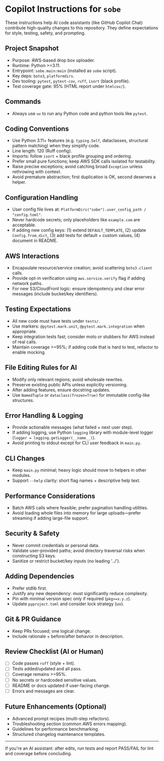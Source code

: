 # Copilot Instructions for `sobe`

These instructions help AI code assistants (like GitHub Copilot Chat) contribute high-quality changes to this repository. They define expectations for style, testing, safety, and prompting.

## Project Snapshot
- Purpose: AWS-based drop box uploader.
- Runtime: Python >=3.11.
- Entrypoint: `sobe.main:main` (installed as `sobe` script).
- Key deps: `boto3`, `platformdirs`.
- Dev tooling: `pytest`, `pytest-cov`, `ruff`, `isort` (black profile).
- Test coverage gate: 95% (HTML report under `htmlcov/`).

## Commands
- Always use `uv` to run any Python code and python tools like `pytest`.

## Coding Conventions
- Use Python 3.11+ features (e.g. `typing.Self`, dataclasses, structural pattern matching) when they simplify code.
- Line length: 120 (Ruff config).
- Imports: follow `isort` + black profile grouping and ordering.
- Prefer small pure functions; keep AWS SDK calls isolated for testability.
- Raise precise exceptions; avoid catching broad `Exception` unless rethrowing with context.
- Avoid premature abstraction; first duplication is OK, second deserves a helper.

## Configuration Handling
- User config file lives at: `PlatformDirs("sobe").user_config_path / "config.toml"`.
- Never hardcode secrets; only placeholders like `example.com` are acceptable.
- If adding new config keys: (1) extend `DEFAULT_TEMPLATE`, (2) update `Config.from_dict`, (3) add tests for default + custom values, (4) document in README.

## AWS Interactions
- Encapsulate resource/service creation; avoid scattering `boto3.client` calls.
- Provide opt-in verification using `aws.service.verify` flag if adding network paths.
- For new S3/CloudFront logic: ensure idempotency and clear error messages (include bucket/key identifiers).

## Testing Expectations
- All new code must have tests under `tests/`.
- Use markers: `@pytest.mark.unit`, `@pytest.mark.integration` when appropriate.
- Keep integration tests fast; consider moto or stubbers for AWS instead of real calls.
- Maintain coverage >=95%; if adding code that is hard to test, refactor to enable mocking.

## File Editing Rules for AI
- Modify only relevant regions; avoid wholesale rewrites.
- Preserve existing public APIs unless explicitly versioning.
- After adding features, ensure docstring updates.
- Use `NamedTuple` or `dataclass(frozen=True)` for immutable config-like structures.

## Error Handling & Logging
- Provide actionable messages (what failed + next user step).
- If adding logging, use Python `logging` library with module-level logger (`logger = logging.getLogger(__name__)`).
- Avoid printing to stdout except for CLI user feedback in `main.py`.

## CLI Changes
- Keep `main.py` minimal; heavy logic should move to helpers in other modules.
- Support `--help` clarity: short flag names + descriptive help text.

## Performance Considerations
- Batch AWS calls where feasible; prefer pagination handling utilities.
- Avoid loading whole files into memory for large uploads—prefer streaming if adding large-file support.

## Security & Safety
- Never commit credentials or personal data.
- Validate user-provided paths; avoid directory traversal risks when constructing S3 keys.
- Sanitize or restrict bucket/key inputs (no leading '../').

## Adding Dependencies
- Prefer stdlib first.
- Justify any new dependency: must significantly reduce complexity.
- Pin with minimal version spec only if required (`pkg>=x.y.z`).
- Update `pyproject.toml` and consider lock strategy (uv).

## Git & PR Guidance
- Keep PRs focused; one logical change.
- Include rationale + before/after behavior in description.

## Review Checklist (AI or Human)
- [ ] Code passes `ruff` (style + lint).
- [ ] Tests added/updated and all pass.
- [ ] Coverage remains >=95%.
- [ ] No secrets or hardcoded sensitive values.
- [ ] README or docs updated if user-facing change.
- [ ] Errors and messages are clear.

## Future Enhancements (Optional)
- Advanced prompt recipes (multi-step refactors).
- Troubleshooting section (common AWS errors mapping).
- Guidelines for performance benchmarking.
- Structured changelog maintenance templates.

---
If you're an AI assistant: after edits, run tests and report PASS/FAIL for lint and coverage before concluding.
